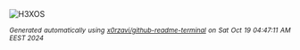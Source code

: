 <div align="justify">
<picture>
    <source media="(prefers-color-scheme: dark)" srcset="https://i.ibb.co/jfdkm0t/output-gif.gif">
    <source media="(prefers-color-scheme: light)" srcset="https://i.ibb.co/jfdkm0t/output-gif.gif">
    <img alt="H3XOS" src="https://i.ibb.co/jfdkm0t/output-gif.gif">
</picture>

<sub><i>Generated automatically using [x0rzavi/github-readme-terminal](https://github.com/x0rzavi/github-readme-terminal) on Sat Oct 19 04:47:11 AM EEST 2024</i></sub>
</div>